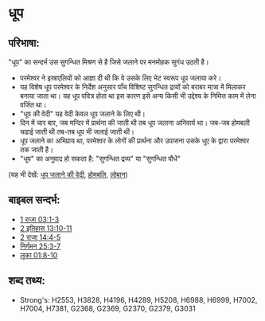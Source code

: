 # धूप #

## परिभाषा: ##

"धूप" का सन्दर्भ उस सुगन्धित मिश्रण से है जिसे जलाने पर मनमोहक सुगंध उठती है। 

 * परमेश्वर ने इस्राएलियों को आज्ञा दी थी कि वे उसके लिए भेट स्वरूप धूप जलाया करे।
 * यह विशेष धूप परमेश्वर के निर्देश अनुसार पाँच विशिष्ट सुगन्धित द्रव्यों को बराबर मात्रा में मिलाकर बनाया जाता था। यह धूप पवित्र होता था इस कारण इसे अन्य किसी भी उद्देश्य के निमित्त काम में लेना वर्जित था।
 * "धूप की वेदी" यह वेदी केवल धूप जलाने के लिए थी।
 * दिन में चार बार, जब मन्दिर में प्रार्थना की जाती थी तब धूप जलाना अनिवार्य था। जब-जब होमबली चढाई जाती थी तब-तब धूप भी जलाई जाती थी।
 * धूप जलाने का अभिप्राय था, परमेश्वर के लोगों की प्रार्थना और उपासना उसके धुए के द्वारा परमेश्वर तक जाती है।
 * "धूप" का अनुवाद हो सकता है: "सुगन्धित द्रव्य" या "सुगन्धित पौधें"

(यह भी देखें: [धूप जलाने की वेदी](../other/altarofincense.md), [होमबलि](../other/burntoffering.md), [लोबान](../other/frankincense.md))

## बाइबल सन्दर्भ: ##

* [1 राजा 03:1-3](rc://en/tn/help/1ki/03/01)
* [2 इतिहास 13:10-11](rc://en/tn/help/2ch/13/10)
* [2 राजा 14:4-5](rc://en/tn/help/2ki/14/04)
* [निर्गमन 25:3-7](rc://en/tn/help/exo/25/03)
* [लूका 01:8-10](rc://en/tn/help/luk/01/08)

## शब्द तथ्य: ##

* Strong's: H2553, H3828, H4196, H4289, H5208, H6988, H6999, H7002, H7004, H7381, G2368, G2369, G2370, G2379, G3031
